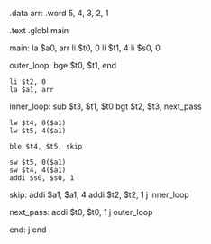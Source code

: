 .data
arr:    .word 5, 4, 3, 2, 1

.text
.globl main

main:
    la $a0, arr
    li $t0, 0
    li $t1, 4
    li $s0, 0

outer_loop:
    bge $t0, $t1, end

    li $t2, 0
    la $a1, arr

inner_loop:
    sub $t3, $t1, $t0
    bgt $t2, $t3, next_pass

    lw $t4, 0($a1)
    lw $t5, 4($a1)

    ble $t4, $t5, skip

    sw $t5, 0($a1)
    sw $t4, 4($a1)
    addi $s0, $s0, 1

skip:
    addi $a1, $a1, 4
    addi $t2, $t2, 1
    j inner_loop

next_pass:
    addi $t0, $t0, 1
    j outer_loop

end:
    j end
